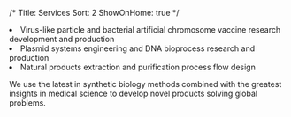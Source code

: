 /*
Title: Services
Sort: 2
ShowOnHome: true
*/


<li>Virus-like particle and bacterial artificial chromosome vaccine research development and production</li>	<li>Plasmid systems engineering and DNA bioprocess research and production</li>	<li>Natural products extraction and purification process flow design</li></ol><p>We use the latest in synthetic biology methods combined with the greatest insights in medical science to develop novel products solving global problems.<br />